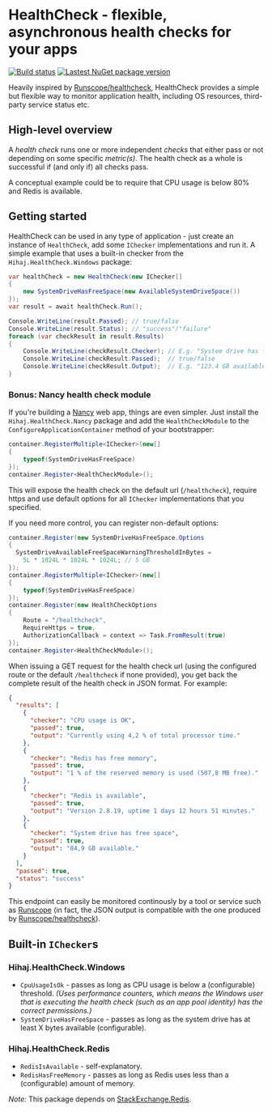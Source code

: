 # HealthCheck - flexible, asynchronous health checks for your apps

[![Build status](https://img.shields.io/appveyor/ci/hihaj/healthcheck/master.svg)](https://ci.appveyor.com/project/Hihaj/healthcheck/branch/master)
[![Lastest NuGet package version](https://img.shields.io/nuget/v/Hihaj.HealthCheck.svg)](https://www.nuget.org/packages?q=hihaj.healthcheck)

Heavily inspired by [Runscope/healthcheck](https://github.com/Runscope/healthcheck), HealthCheck provides a simple but flexible way to monitor application health, including OS resources, third-party service status etc.


## High-level overview

A *health check* runs one or more independent *checks* that either pass or not depending on some specific *metric(s)*. The health check as a whole is successful if (and only if) all checks pass.

A conceptual example could be to require that CPU usage is below 80% and Redis is available.


## Getting started

HealthCheck can be used in any type of application - just create an instance of `HealthCheck`, add some `IChecker` implementations and run it. A simple example that uses a built-in checker from the `Hihaj.HealthCheck.Windows` package:

```c#
var healthCheck = new HealthCheck(new IChecker[]
{
    new SystemDriveHasFreeSpace(new AvailableSystemDriveSpace())
});
var result = await healthCheck.Run();

Console.WriteLine(result.Passed); // true/false
Console.WriteLine(result.Status); // "success"/"failure"
foreach (var checkResult in result.Results)
{
    Console.WriteLine(checkResult.Checker); // E.g. "System drive has free space"
    Console.WriteLine(checkResult.Passed);  // true/false
    Console.WriteLine(checkResult.Output);  // E.g. "123.4 GB available"
}
```

### Bonus: Nancy health check module

If you're building a [Nancy](https://github.com/NancyFx) web app, things are even simpler. Just install the `Hihaj.HealthCheck.Nancy` package and add the `HealthCheckModule` to the `ConfigureApplicationContainer` method of your bootstrapper:

```c#
container.RegisterMultiple<IChecker>(new[]
{
    typeof(SystemDriveHasFreeSpace)
});
container.Register<HealthCheckModule>();
```

This will expose the health check on the default url (`/healthcheck`), require https and use default options for all `IChecker` implementations that you specified.

If you need more control, you can register non-default options:

```c#
container.Register(new SystemDriveHasFreeSpace.Options
{
  SystemDriveAvailableFreeSpaceWarningThresholdInBytes =
    5L * 1024L * 1024L * 1024L; // 5 GB
});
container.RegisterMultiple<IChecker>(new[]
{
    typeof(SystemDriveHasFreeSpace)
});
container.Register(new HealthCheckOptions
{
    Route = "/healthcheck",
    RequireHttps = true,
    AuthorizationCallback = context => Task.FromResult(true)
});
container.Register<HealthCheckModule>();
```

When issuing a GET request for the health check url (using the configured route or the default `/healthcheck` if none provided), you get back the complete result of the health check in JSON format. For example:

```json
{
  "results": [
    {
      "checker": "CPU usage is OK",
      "passed": true,
      "output": "Currently using 4,2 % of total processor time."
    },
    {
      "checker": "Redis has free memory",
      "passed": true,
      "output": "1 % of the reserved memory is used (507,8 MB free)."
    },
    {
      "checker": "Redis is available",
      "passed": true,
      "output": "Version 2.8.19, uptime 1 days 12 hours 51 minutes."
    },
    {
      "checker": "System drive has free space",
      "passed": true,
      "output": "84,9 GB available."
    }
  ],
  "passed": true,
  "status": "success"
}
```

This endpoint can easily be monitored continously by a tool or service such as [Runscope](https://www.runscope.com/) (in fact, the JSON output is compatible with the one produced by [Runscope/healthcheck](https://github.com/Runscope/healthcheck)).


## Built-in `IChecker`s

### Hihaj.HealthCheck.Windows

- `CpuUsageIsOk` - passes as long as CPU usage is below a (configurable) threshold. _(Uses performance counters, which means the Windows user that is executing the health check (such as an app pool identity) has the correct permissions.)_
- `SystemDriveHasFreeSpace` - passes as long as the system drive has at least X bytes available (configurable).

### Hihaj.HealthCheck.Redis

- `RedisIsAvailable` - self-explanatory.
- `RedisHasFreeMemory` - passes as long as Redis uses less than a (configurable) amount of memory.

*Note:* This package depends on [StackExchange.Redis](https://github.com/StackExchange/StackExchange.Redis).
